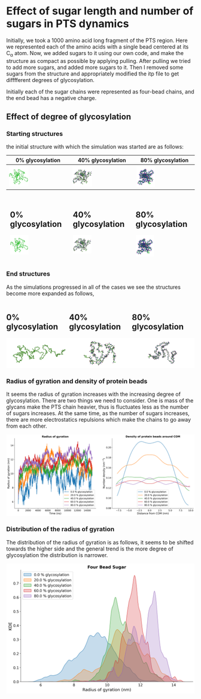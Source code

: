 # Effect of sugar length and number of sugars in PTS dynamics

Initially, we took a 1000 amino acid long fragment of the PTS region. Here we represented each of the amino acids with a single bead centered at its C<sub>&alpha;</sub> atom. Now, we added sugars to it using our own code, and make the structure as compact as possible by applying pulling. After pulling we tried to add more sugars, and added more sugars to it. Then I removed some sugars from the structure and appropriately modified the itp file to get difffferent degrees of glycosylation.

Initially each of the sugar chains were represented as four-bead chains, and the end bead has a negative charge.

## Effect of degree of glycosylation

### __Starting structures__

the initial structure with which the simulation was started are as follows:

| 0% glycosylation | 40% glycosylation | 80% glycosylation |
| --- | --- | --- |
| <img src="GLY.DEGREE/sugar_0.00.png" alt="Image 1" style="width: 33.33%;"> | <img src="GLY.DEGREE/sugar_0.40.png" alt="Image 2" style="width: 33.33%;"> | <img src="GLY.DEGREE/sugar_0.80.png" alt="Image 3" style="width: 33.33%;"> |

<div style="display: flex;">
    <div style="flex: 33.33%; padding: 10px;">
        <h2>0% glycosylation</h2>
        <img src="GLY.DEGREE/sugar_0.00.png" alt="Image 1" style="width: 33.33%;">
    </div>
    <div style="flex: 33.33%; padding: 10px;">
        <h2>40% glycosylation</h2>
        <img src="GLY.DEGREE/sugar_0.40.png" alt="Image 2" style="width: 33.33%;">
    </div>
    <div style="flex: 33.33%; padding: 10px;">
        <h2>80% glycosylation</h2>
        <img src="GLY.DEGREE/sugar_0.80.png" alt="Image 3" style="width: 33.33%;">
    </div>
</div>


### __End structures__

As the simulations progressed in all of the cases we see the structures become more expanded as follows,

<div style="display: flex; justify-content: space-between;">
    <div>
        <h2>0% glycosylation</h2>
        <img src="GLY.DEGREE/sugar_0.00_last.png" alt="Image 1" style="width: 100%;">
    </div>
    <div>
        <h2>40% glycosylation</h2>
        <img src="GLY.DEGREE/sugar_0.40_last.png" alt="Image 2" style="width: 100%;">
    </div>
    <div>
        <h2>80% glycosylation</h2>
        <img src="GLY.DEGREE/sugar_0.80_last.png" alt="Image 2" style="width: 100%;">
    </div>
</div>

### __Radius of gyration and density of protein beads__

It seems the radius of gyration increases with the increasing degree of glycosylation. There are two things we need to consider. One is mass of the glycans make the PTS chain heavier, thus is fluctuates less as the number of sugars increases. At the same time, as the number of sugars increases, there are more electrostatics repulsions which make the chains to go away from each other.

![Image Alt Text](GLY.DEGREE/rg_plot_four_nead.png)

### __Distribution of the radius of gyration__


The distribution of the radius of gyration is as follows, it seems to be shifted towards the higher side and the general trend is the more degree of glycosylation the distribution is narrower. 

![Image Alt Text](GLY.DEGREE/rg_distribution_four_bead.png)



